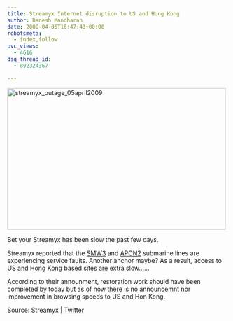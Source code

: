 ```yaml
---
title: Streamyx Internet disruption to US and Hong Kong
author: Danesh Manoharan
date: 2009-04-05T16:47:43+00:00
robotsmeta:
  - index,follow
pvc_views:
  - 4616
dsq_thread_id:
  - 892324367

---
```

<img loading="lazy" class="alignnone size-medium wp-image-1352" title="streamyx_outage_05april2009" src="/wp-content/uploads/2009/04/streamyx_outage_05april2009-499x324.png" alt="streamyx_outage_05april2009" width="499" height="324" srcset="/wp-content/uploads/2009/04/streamyx_outage_05april2009-499x324.png 499w, /wp-content/uploads/2009/04/streamyx_outage_05april2009.png 734w" sizes="(max-width: 499px) 100vw, 499px" />

Bet your Streamyx has been slow the past few days.

Streamyx reported that the [SMW3][1] and [APCN2][2] submarine lines are experiencing service faults. Another anchor maybe? As a result, access to US and Hong Kong based sites are extra slow......

According to their announment, restoration work should have been completed by today but as of now there is no announcemnt nor improvement in browsing speeds to US and Hon Kong.

Source: Streamyx | [Twitter][3]

 [1]: http://en.wikipedia.org/wiki/SEA-ME-WE_3_(cable_system)
 [2]: http://en.wikipedia.org/wiki/APCN_2_(cable_system)
 [3]: http://search.twitter.com/search?q=%23streamyxsucks#